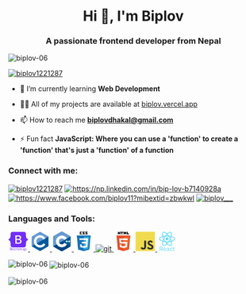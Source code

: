 <h1 align="center">Hi 👋, I'm Biplov</h1>
<h3 align="center">A passionate frontend developer from Nepal</h3>

<p align="left"> <img src="https://komarev.com/ghpvc/?username=biplov-06&label=Profile%20views&color=0e75b6&style=flat" alt="biplov-06" /> </p>

<p align="left"> <a href="https://twitter.com/biplov1221287" target="blank"><img src="https://img.shields.io/twitter/follow/biplov1221287?logo=twitter&style=for-the-badge" alt="biplov1221287" /></a> </p>

- 🌱 I’m currently learning **Web Development**

- 👨‍💻 All of my projects are available at [biplov.vercel.app](biplov.vercel.app)

- 📫 How to reach me **biplovdhakal@gmail.com**

- ⚡ Fun fact **JavaScript: Where you can use a 'function' to create a 'function' that's just a 'function' of a function**

<h3 align="left">Connect with me:</h3>
<p align="left">
<a href="https://twitter.com/biplov1221287" target="blank"><img align="center" src="https://raw.githubusercontent.com/rahuldkjain/github-profile-readme-generator/master/src/images/icons/Social/twitter.svg" alt="biplov1221287" height="30" width="40" /></a>
<a href="https://linkedin.com/in/https://np.linkedin.com/in/bip-lov-b7140928a" target="blank"><img align="center" src="https://raw.githubusercontent.com/rahuldkjain/github-profile-readme-generator/master/src/images/icons/Social/linked-in-alt.svg" alt="https://np.linkedin.com/in/bip-lov-b7140928a" height="30" width="40" /></a>
<a href="https://fb.com/https://www.facebook.com/biplov11?mibextid=zbwkwl" target="blank"><img align="center" src="https://raw.githubusercontent.com/rahuldkjain/github-profile-readme-generator/master/src/images/icons/Social/facebook.svg" alt="https://www.facebook.com/biplov11?mibextid=zbwkwl" height="30" width="40" /></a>
<a href="https://instagram.com/biplov___" target="blank"><img align="center" src="https://raw.githubusercontent.com/rahuldkjain/github-profile-readme-generator/master/src/images/icons/Social/instagram.svg" alt="biplov___" height="30" width="40" /></a>
</p>

<h3 align="left">Languages and Tools:</h3>
<p align="left"> <a href="https://getbootstrap.com" target="_blank" rel="noreferrer"> <img src="https://raw.githubusercontent.com/devicons/devicon/master/icons/bootstrap/bootstrap-plain-wordmark.svg" alt="bootstrap" width="40" height="40"/> </a> <a href="https://www.cprogramming.com/" target="_blank" rel="noreferrer"> <img src="https://raw.githubusercontent.com/devicons/devicon/master/icons/c/c-original.svg" alt="c" width="40" height="40"/> </a> <a href="https://www.w3schools.com/cpp/" target="_blank" rel="noreferrer"> <img src="https://raw.githubusercontent.com/devicons/devicon/master/icons/cplusplus/cplusplus-original.svg" alt="cplusplus" width="40" height="40"/> </a> <a href="https://www.w3schools.com/css/" target="_blank" rel="noreferrer"> <img src="https://raw.githubusercontent.com/devicons/devicon/master/icons/css3/css3-original-wordmark.svg" alt="css3" width="40" height="40"/> </a> <a href="https://git-scm.com/" target="_blank" rel="noreferrer"> <img src="https://www.vectorlogo.zone/logos/git-scm/git-scm-icon.svg" alt="git" width="40" height="40"/> </a> <a href="https://www.w3.org/html/" target="_blank" rel="noreferrer"> <img src="https://raw.githubusercontent.com/devicons/devicon/master/icons/html5/html5-original-wordmark.svg" alt="html5" width="40" height="40"/> </a> <a href="https://developer.mozilla.org/en-US/docs/Web/JavaScript" target="_blank" rel="noreferrer"> <img src="https://raw.githubusercontent.com/devicons/devicon/master/icons/javascript/javascript-original.svg" alt="javascript" width="40" height="40"/> </a> <a href="https://reactjs.org/" target="_blank" rel="noreferrer"> <img src="https://raw.githubusercontent.com/devicons/devicon/master/icons/react/react-original-wordmark.svg" alt="react" width="40" height="40"/> </a> </p>

<p><img align="left" src="https://github-readme-stats.vercel.app/api/top-langs?username=biplov-06&show_icons=true&theme=dark&locale=en&layout=compact" alt="biplov-06" /></p>

<p>&nbsp;<img align="center" src="https://github-readme-stats.vercel.app/api?username=biplov-06&show_icons=true&theme=dark&bg_color=071900&locale=en" alt="biplov-06" /></p>

<p><img align="center" src="https://github-readme-streak-stats.herokuapp.com/?user=biplov-06&theme=dark" alt="biplov-06" /></p>
